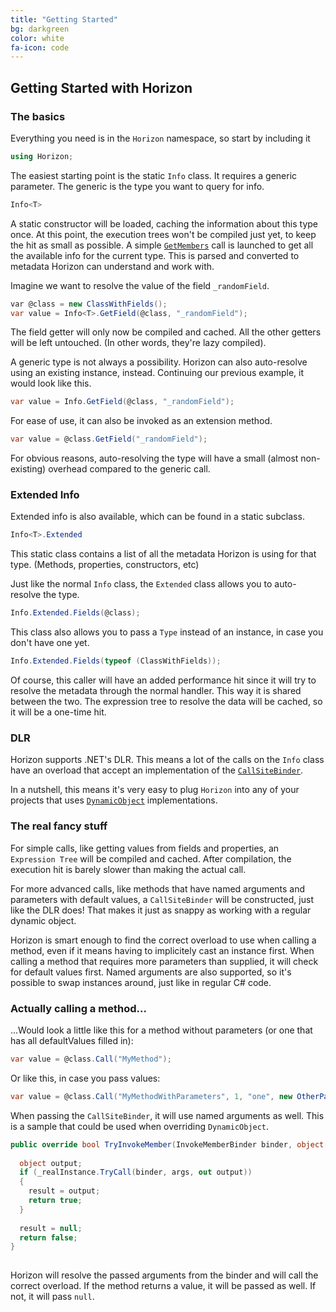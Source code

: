 ```yaml
---
title: "Getting Started"
bg: darkgreen
color: white
fa-icon: code
---
```


## Getting Started with Horizon

### The basics

Everything you need is in the `Horizon` namespace, so start by including it

```csharp
using Horizon;
```

The easiest starting point is the static `Info` class. It requires a generic parameter. The generic is the type you want to query for info.

```csharp
Info<T>
```

A static constructor will be loaded, caching the information about this type once. At this point, the execution trees won't be compiled just yet, to keep the hit as small as possible. A simple [`GetMembers`](https://msdn.microsoft.com/en-us/library/k2w5ey1e.aspx) call is launched to get all the available info for the current type. This is parsed and converted to metadata Horizon can understand and work with.

Imagine we want to resolve the value of the field `_randomField`.

```csharp
var @class = new ClassWithFields();
var value = Info<T>.GetField(@class, "_randomField");
```

The field getter will only now be compiled and cached. All the other getters will be left untouched. (In other words, they're lazy compiled).

A generic type is not always a possibility. Horizon can also auto-resolve using an existing instance, instead. Continuing our previous example, it would look like this.

```csharp
var value = Info.GetField(@class, "_randomField");
```

For ease of use, it can also be invoked as an extension method.

```csharp
var value = @class.GetField("_randomField");
```

For obvious reasons, auto-resolving the type will have a small (almost non-existing) overhead compared to the generic call.

### Extended Info

Extended info is also available, which can be found in a static subclass.

```csharp
Info<T>.Extended
```

This static class contains a list of all the metadata Horizon is using for that type. (Methods, properties, constructors, etc)

Just like the normal `Info` class, the `Extended` class allows you to auto-resolve the type.

```csharp
Info.Extended.Fields(@class);
```

This class also allows you to pass a `Type` instead of an instance, in case you don't have one yet.

```csharp
Info.Extended.Fields(typeof (ClassWithFields));
```

Of course, this caller will have an added performance hit since it will try to resolve the metadata through the normal handler. This way it is shared between the two. The expression tree to resolve the data will be cached, so it will be a one-time hit.

### DLR

Horizon supports .NET's DLR. This means a lot of the calls on the `Info` class have an overload that accept an implementation of the [`CallSiteBinder`](https://msdn.microsoft.com/en-us/library/system.runtime.compilerservices.callsitebinder.aspx).

In a nutshell, this means it's very easy to plug `Horizon` into any of your projects that uses [`DynamicObject`](https://msdn.microsoft.com/en-us/library/system.dynamic.dynamicobject.aspx) implementations.


### The real fancy stuff

For simple calls, like getting values from fields and properties, an `Expression Tree` will be compiled and cached. After compilation, the execution hit is barely slower than making the actual call.

For more advanced calls, like methods that have named arguments and parameters with default values, a `CallSiteBinder` will be constructed, just like the DLR does! That makes it just as snappy as working with a regular dynamic object.

Horizon is smart enough to find the correct overload to use when calling a method, even if it means having to implicitely cast an instance first. When calling a method that requires more parameters than supplied, it will check for default values first. Named arguments are also supported, so it's possible to swap instances around, just like in regular C# code.

### Actually calling a method...

...Would look a little like this for a method without parameters (or one that has all defaultValues filled in):

```csharp
var value = @class.Call("MyMethod");
```

Or like this, in case you pass values:

```csharp
var value = @class.Call("MyMethodWithParameters", 1, "one", new OtherParameterClass());
```

When passing the `CallSiteBinder`, it will use named arguments as well. This is a sample that could be used when overriding `DynamicObject`.		

```csharp
public override bool TryInvokeMember(InvokeMemberBinder binder, object[] args, out object result)		
		
  object output;		
  if (_realInstance.TryCall(binder, args, out output))		
  {		
    result = output;		
    return true;		
  }		
		
  result = null;		
  return false;		
}		
		
```		
		
Horizon will resolve the passed arguments from the binder and will call the correct overload. If the method returns a value, it will be passed as well. If not, it will pass `null`.
